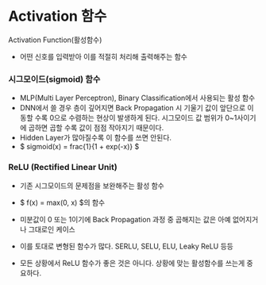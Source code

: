  # Activation 함수

Activation Function(활성함수)

- 어떤 신호를 입력받아 이를 적절히 처리해 출력해주는 함수



### 시그모이드(sigmoid) 함수

- MLP(Multi Layer Perceptron), Binary Classification에서 사용되는 활성 함수
- DNN에서 쓸 경우 층이 깊어지면 Back Propagation 시 기울기 값이 앞단으로 이동할 수록 0으로 수렴하는 현상이 발생하게 된다. 시그모이드 값 범위가 0~1사이기에 곱하면 곱할 수록 값이 점점 작아지기 때문이다.
- Hidden Layer가 많아질수록 이 함수를 쓰면 안된다.
- $ sigmoid(x) = frac{1}{1 + exp(-x)} $



### ReLU (Rectified Linear Unit)

- 기존 시그모이드의 문제점을 보완해주는 활성 함수

- $ f(x) = max(0, x) $의 함수

- 미분값이 0 또는 1이기에 Back Propagation 과정 중 곱해지는 값은 아예 없어지거나 그대로인 케이스

- 이를 토대로 변형된 함수가 많다. SERLU, SELU, ELU, Leaky ReLU 등등

- 모든 상황에서 ReLU 함수가 좋은 것은 아니다. 상황에 맞는 활성함수를 쓰는게 중요하다.

  